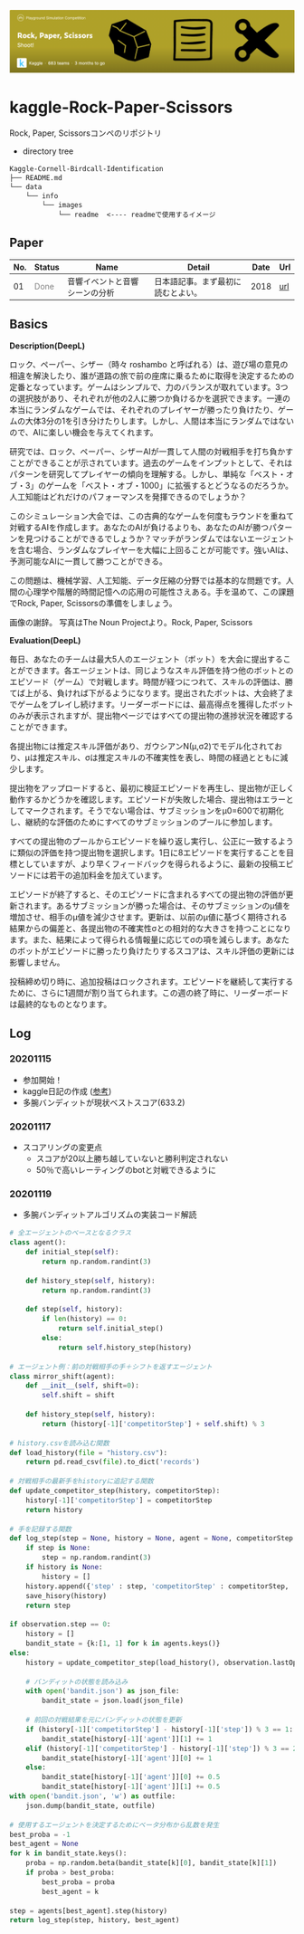 ![comp](./data/info/images/readme/001_comp.png)
# kaggle-Rock-Paper-Scissors
Rock, Paper, Scissorsコンペのリポジトリ

- directory tree
```
Kaggle-Cornell-Birdcall-Identification
├── README.md
└── data
    └── info
        └── images
            └── readme  <---- readmeで使用するイメージ
```

## Paper
|No.|Status|Name|Detail|Date|Url|
|---|---|---|---|---|---|
|01|<font color='gray'>Done</font>|音響イベントと音響シーンの分析|日本語記事。まず最初に読むとよい。|2018|[url](https://www.jstage.jst.go.jp/article/jasj/74/4/74_198/_pdf)|

## Basics

**Description(DeepL)**

ロック、ペーパー、シザー（時々 roshambo と呼ばれる）は、遊び場の意見の相違を解決したり、誰が道路の旅で前の座席に乗るために取得を決定するための定番となっています。ゲームはシンプルで、力のバランスが取れています。3つの選択肢があり、それぞれが他の2人に勝つか負けるかを選択できます。一連の本当にランダムなゲームでは、それぞれのプレイヤーが勝ったり負けたり、ゲームの大体3分の1を引き分けたりします。しかし、人間は本当にランダムではないので、AIに楽しい機会を与えてくれます。

研究では、ロック、ペーパー、シザーAIが一貫して人間の対戦相手を打ち負かすことができることが示されています。過去のゲームをインプットとして、それはパターンを研究してプレイヤーの傾向を理解する。しかし、単純な「ベスト・オブ・3」のゲームを「ベスト・オブ・1000」に拡張するとどうなるのだろうか。人工知能はどれだけのパフォーマンスを発揮できるのでしょうか？

このシミュレーション大会では、この古典的なゲームを何度もラウンドを重ねて対戦するAIを作成します。あなたのAIが負けるよりも、あなたのAIが勝つパターンを見つけることができるでしょうか？マッチがランダムではないエージェントを含む場合、ランダムなプレイヤーを大幅に上回ることが可能です。強いAIは、予測可能なAIに一貫して勝つことができる。

この問題は、機械学習、人工知能、データ圧縮の分野では基本的な問題です。人間の心理学や階層的時間記憶への応用の可能性さえある。手を温めて、この課題でRock, Paper, Scissorsの準備をしましょう。

画像の謝辞。
写真はThe Noun Projectより。Rock, Paper, Scissors

**Evaluation(DeepL)**

毎日、あなたのチームは最大5人のエージェント（ボット）を大会に提出することができます。各エージェントは、同じようなスキル評価を持つ他のボットとのエピソード（ゲーム）で対戦します。時間が経つにつれて、スキルの評価は、勝てば上がる、負ければ下がるようになります。提出されたボットは、大会終了までゲームをプレイし続けます。リーダーボードには、最高得点を獲得したボットのみが表示されますが、提出物ページではすべての提出物の進捗状況を確認することができます。

各提出物には推定スキル評価があり、ガウシアンN(μ,σ2)でモデル化されており、μは推定スキル、σは推定スキルの不確実性を表し、時間の経過とともに減少します。

提出物をアップロードすると、最初に検証エピソードを再生し、提出物が正しく動作するかどうかを確認します。エピソードが失敗した場合、提出物はエラーとしてマークされます。そうでない場合は、サブミッションをμ0=600で初期化し、継続的な評価のためにすべてのサブミッションのプールに参加します。

すべての提出物のプールからエピソードを繰り返し実行し、公正に一致するように類似の評価を持つ提出物を選択します。1日に8エピソードを実行することを目標としていますが、より早くフィードバックを得られるように、最新の投稿エピソードには若干の追加料金を加えています。

エピソードが終了すると、そのエピソードに含まれるすべての提出物の評価が更新されます。あるサブミッションが勝った場合は、そのサブミッションのμ値を増加させ、相手のμ値を減少させます。更新は、以前のμ値に基づく期待される結果からの偏差と、各提出物の不確実性σとの相対的な大きさを持つことになります。また、結果によって得られる情報量に応じてσの項を減らします。あなたのボットがエピソードに勝ったり負けたりするスコアは、スキル評価の更新には影響しません。

投稿締め切り時に、追加投稿はロックされます。エピソードを継続して実行するために、さらに1週間が割り当てられます。この週の終了時に、リーダーボードは最終的なものとなります。

## Log
### 20201115
- 参加開始！
- kaggle日記の作成 ([参考](https://github.com/fkubota/kaggle-Cornell-Birdcall-Identification))
- 多腕バンディットが現状ベストスコア(633.2)

### 20201117
- スコアリングの変更点
	- スコアが20以上勝ち越していないと勝利判定されない
	- 50％で高いレーティングのbotと対戦できるように

### 20201119
- 多腕バンディットアルゴリズムの実装コード解読

```Python
# 全エージェントのベースとなるクラス
class agent():
	def initial_step(self):
		return np.random.randint(3)

	def history_step(self, history):
		return np.random.randint(3)

	def step(self, history):
		if len(history) == 0:
			return self.initial_step()
		else:
			return self.history_step(history)

# エージェント例：前の対戦相手の手＋シフトを返すエージェント
class mirror_shift(agent):
	def __init__(self, shift=0):
		self.shift = shift

	def history_step(self, history):
		return (history[-1]['competitorStep'] + self.shift) % 3

# history.csvを読み込む関数
def load_history(file = "history.csv"):
	return pd.read_csv(file).to_dict('records')

# 対戦相手の最新手をhistoryに追記する関数
def update_competitor_step(history, competitorStep):
	history[-1]['competitorStep'] = competitorStep
	return history

# 手を記録する関数
def log_step(step = None, history = None, agent = None, competitorStep = None):
	if step is None:
		step = np.random.randint(3)
	if history is None:
		history = []
	history.append({'step' : step, 'competitorStep' : competitorStep, 'agent' : agent})
	save_hisory(history)
	return step

if observation.step == 0:
	history = []
	bandit_state = {k:[1, 1] for k in agents.keys()}
else:
	history = update_competitor_step(load_history(), observation.lastOpponentAction)

	# バンディットの状態を読み込み
	with open('bandit.json') as json_file:
		bandit_state = json.load(json_file)

	# 前回の対戦結果を元にバンディットの状態を更新
	if (history[-1]['competitorStep'] - history[-1]['step']) % 3 == 1:
		bandit_state[history[-1]['agent']][1] += 1
	elif (history[-1]['competitorStep'] - history[-1]['step']) % 3 == 2:
		bandit_state[history[-1]['agent']][0] += 1
	else:
		bandit_state[history[-1]['agent']][0] += 0.5
		bandit_state[history[-1]['agent']][1] += 0.5
with open('bandit.json', 'w') as outfile:
	json.dump(bandit_state, outfile)

# 使用するエージェントを決定するためにベータ分布から乱数を発生
best_proba = -1
best_agent = None
for k in bandit_state.keys():
	proba = np.random.beta(bandit_state[k][0], bandit_state[k][1])
	if proba > best_proba:
		best_proba = proba
		best_agent = k

step = agents[best_agent].step(history)
return log_step(step, history, best_agent)


```
